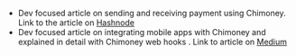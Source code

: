 - Dev focused article on sending and receiving payment using Chimoney. Link to the article on [Hashnode](https://hauwa.hashnode.dev/sending-and-receiving-payments-with-chimoney)
- Dev focused article on integrating mobile apps with Chimoney and explained in detail with Chimoney web hooks . Link to article on [Medium](https://medium.com/@shahneel2409/how-to-integrate-mobile-apps-with-chimoney-c1d3e15fda2b)
